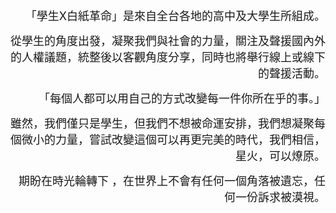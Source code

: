 <p align="right">
<font size=4>
「學生X白紙革命」是來自全台各地的高中及大學生所組成。
</font>
</p>

<p align="right">
<font size=4>
從學生的角度出發，凝聚我們與社會的力量，關注及聲援國內外的人權議題，統整後以客觀角度分享，同時也將舉行線上或線下的聲援活動。
</font>
</p>

<p align="right">
<font size=4>
「每個人都可以用自己的方式改變每一件你所在乎的事。」
</font>
</p>

<p align="right">
<font size=4>
 雖然，我們僅只是學生，但我們不想被命運安排，我們想凝聚每個微小的力量，嘗試改變這個可以再更完美的時代，我們相信，星火，可以燎原。
 </font>
 </p>

<p align="right">
<font size=4>
 期盼在時光輪轉下 ，在世界上不會有任何一個角落被遺忘，任何一份訴求被漠視。
 </font>
</p>






